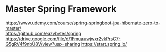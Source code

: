 # Master Spring Framework

https://www.udemy.com/course/spring-springboot-jpa-hibernate-zero-to-master/  
https://github.com/eazybytes/spring  
https://drive.google.com/file/d/1Fmuauwjwxr2vkPrsC7-G5gRV4f9nbU8V/view?usp=sharing
https://start.spring.io/
